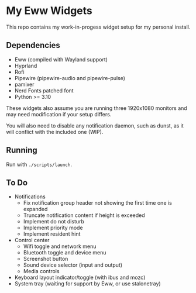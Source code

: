 # My Eww Widgets

This repo contains my work-in-progess widget setup for my personal install.

## Dependencies

- Eww (compiled with Wayland support)
- Hyprland
- Rofi
- Pipewire (pipewire-audio and pipewire-pulse)
- pamixer
- Nerd Fonts patched font
- Python >= 3.10

These widgets also assume you are running three 1920x1080 monitors and may need
modification if your setup differs.

You will also need to disable any notification daemon, such as dunst, as it will
conflict with the included one (WIP).

## Running

Run with `./scripts/launch`.

## To Do

- Notifications
  - Fix notification group header not showing the first time one is expanded
  - Truncate notification content if height is exceeded
  - Implement do not disturb
  - Implement priority mode
  - Implement resident hint
- Control center
  - Wifi toggle and network menu
  - Bluetooth toggle and device menu
  - Screenshot button
  - Sound device selector (input and output)
  - Media controls
- Keyboard layout indicator/toggle (with ibus and mozc)
- System tray (waiting for support by Eww, or use stalonetray)
